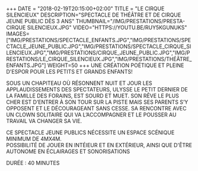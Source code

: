+++
DATE = "2018-02-19T20:15:00+02:00"
TITLE = "LE CIRQUE SILENCIEUX"
DESCRIPTION="SPECTACLE DE THÉÂTRE ET DE CIRQUE JEUNE PUBLIC DÈS 3 ANS"
THUMBNAIL="/IMG/PRESTATIONS/PRESTA-CIRQUE SILENCIEUX.JPG"
VIDEO="HTTPS://YOUTU.BE/RUY5KGUNUKS"
IMAGES=["IMG/PRESTATIONS/SPECTACLE_ENFANTS.JPG","IMG/PRESTATIONS/SPECTACLE_JEUNE_PUBLIC.JPG","IMG/PRESTATIONS/SPECTACLE_CIRQUE_SILENCIEUX.JPG","IMG/PRESTATIONS/CIRQUE_JEUNE_PUBLIC.JPG","IMG/PRESTATIONS/LE_CIRQUE_SILENCIEUX.JPG","IMG/PRESTATIONS/THÉÂTRE_ENFANTS.JPG"]
WEIGHT=50
+++
UNE CRÉATION POÉTIQUE ET PLEINE D'ESPOR POUR LES PETITS ET GRANDS ENFANTS!

SOUS UN CHAPITEAU OÙ RÉSONNENT NUIT ET JOUR LES APPLAUDISSEMENTS DES SPECTATEURS, ULYSSE LE PETIT DERNIER DE LA FAMILLE DES FORAINS, EST SOURD ET MUET. 
SON RÊVE LE PLUS CHER EST D’ENTRER À SON TOUR SUR LA PISTE MAIS SES PARENTS S’Y OPPOSENT ET LE DÉCOURAGEANT SANS CESSE. 
SA RENCONTRE AVEC UN CLOWN SOLITAIRE QUI VA L’ACCOMPAGNER ET LE POUSSER AU TRAVAIL VA CHANGER SA VIE.

CE SPECTACLE JEUNE PUBLICS NÉCESSITE UN ESPACE SCÉNIQUE MINIMUM DE 4MX4M.  
POSSIBILITÉ DE JOUER EN INTÉIEUR ET EN EXTÉRIEUR, AINSI QUE D'ÊTRE AUTONOME EN ÉCLAIRAGES ET SONORISATIONS

DURÉE : 40 MINUTES


